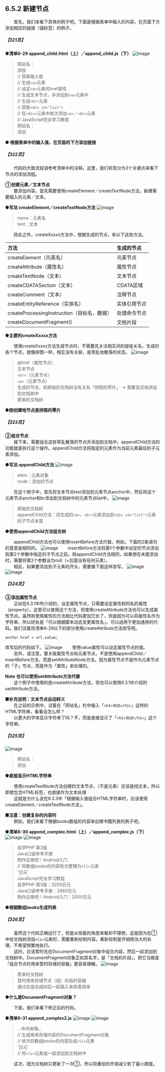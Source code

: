 ## 6.5.2 新建节点
&emsp;&emsp;首先，我们来看下具体的例子吧。下面是根据表单中输入的内容，在页面下方添加相应的链接（锚标签）的例子。
##### 【321页】
**●清单6-29 append_child.html（上）／append_child.js（下）**
![image](../../images/c6/スクリーンショット&#32;2019-04-02&#32;午後9.13.55.png)
> 网站名：  
> 添加  
> // 获取输入框  
> // 生成`<a>`元素  
> // 设定`<a>`元素的href属性  
> // 生成文本节点，并添加到`<a>`元素中  
> // 生成`<br>`元素  
> // 获取`<div id="list">`  
> // 在`<div>`元素中依次添加`<a>`／`<br>`元素  
> // JavaScript完全学习教程  
> 网站名：  
> 添加  

**● 根据表单中的输入值，在页面的下方添加链接**
##### 【322页】
&emsp;&emsp;代码的大致流程请参考清单中的注释。这里，我们将其分为3个关键点来看下节点的添加流程。

**①创建元素／文本节点**<br>
&emsp;&emsp;要添加内容，首先需要使用createElement／createTextNode方法，新建需要插入的元素／文本。

**●写法 createElement／createTextNode方法**
![image](../../images/c6/スクリーンショット&#32;2019-04-03&#32;午前8.37.27.png)
> name：元素名  
> text：文本

&emsp;&emsp;除此之外，createXxxxx方法中，根据生成的节点，有以下这些方法。 

方法|生成的节点
:--|:--
createElement（元素名）|元素节点
createAttribute（属性名）|属性节点
createTextNode（文本）|文本节点
createCDATASection（文本）|CDATA区域
createComment（文本）|注释节点
createEntityReference（实体名）|实体引用节点
createProcessingInstruction（目标名，数据）|处理命令节点
createDocumentFragment()|文档片段
**●主要的createXxxxx方法**

&emsp;&emsp;使用createXxxxx方法生成节点时，不需要先关注相互间的层级关系。生成的各个节点，就像拼图一样，相互没有关联，是零乱地散落的状态。
![image](../../images/c6/スクリーンショット&#32;2019-04-03&#32;午前9.40.30.png)
> @href（属性节点）  
> 文本节点  
> `<br>`（元素节点）  
> `<a>`（元素节点）  
> 生成的节点，和原始的文档树没有关系「拼图的零片」 → 需要显式地添加到文档树中  
> 原来的文档树

**●刚创建地节点是拼图的零片**
##### 【323页】
**②组合节点**<br>
&emsp;&emsp;接下来，需要组合这些零乱散落的节点并添加到文档中。appendChild方法的功能就是执行这个操作。appendChild方法将指定的元素作为当前元素最后的子元素添加。

**●写法 appendChild方法**
![image](../../images/c6/スクリーンショット&#32;2019-04-03&#32;午前9.54.14.png)
> elem：元素对象  
> node：添加的节点

&emsp;&emsp;在这个例子中，首先将文本节点text添加到元素节点anchor中，然后将这个元素节点anchor和br添加到文档树中的元素节点list中。
![image](../../images/c6/スクリーンショット&#32;2019-04-03&#32;午前9.56.52.png)
> 原始的文档树  
> appendChild方法：将生成的`<a>`、`<br>`元素添加到`<div id="list">`元素的子节点末尾

**●使用appendChild方法组合树**

&emsp;&emsp;appendChild方法也可以使用insertBefore方法代替。例如，下面的2条语句的意思是相同的。
![image](../../images/c6/スクリーンショット&#32;2019-04-03&#32;午前10.02.04.png)
&emsp;&emsp;insertBefore方法将第1个参数中设定的节点添加到第2个参数中指定的子节点之前。和appendChild方法相同，如果想在末尾添加时，需要将第2个参数设为null（=后面没有任何元素）。<br>
&emsp;&emsp;相反，如果要添加到子元素的开头，需要像下面这样改写。
![image](../../images/c6/スクリーンショット&#32;2019-04-03&#32;午前10.06.59.png)
![image](../../images/c6/スクリーンショット&#32;2019-04-03&#32;午前10.07.29.png)
##### 【324页】
**③添加属性节点**<br>
&emsp;&emsp;正如在6.3.1中所介绍的，设定属性节点，只需要设定属性和同名的属性（property）。这里可以使用这个方法，但使用createAttribute方法也可以生成属性节点。虽然和使用属性的方法相比代码更加冗长了，但是因为可以将属性名作为字符串，所以好处是「可以根据脚本动态变更属性名」，可以适用于更加通用的代码。我们试着将清单6-29以下的部分使用createAttribute方法改写吧。
```
anchor.href = url.value;
```
改写后的代码如下。
![image](../../images/c6/スクリーンショット&#32;2019-04-03&#32;午前10.39.42.png)
&emsp;&emsp;使用value属性可以设定属性节点的值。<br>
&emsp;&emsp;另外，请注意，要关联属性节点和元素节点，不是使用appendChild／insertBefore方法，而是setAttributeNode方法。因为属性节点不是作为元素节点的「子」节点，而是作为「属性」来处理的。

**Note 也可以使用setAttribute方法代替**<br>
&emsp;&emsp;这个例子中使用的是createAttribute方法，但也可以使用6.3.1中介绍的setAttribute方法。

**■补充说明：文本节点自动转义**<br>
&emsp;&emsp;在之前的示例中，试着在「网站名」栏中输入「`<h1>测试</h1>`」这样的HTML字符串，看看会怎么样？<br>
&emsp;&emsp;以更大的字体显示字符串了吗？不，而是直接显示了「`<h1>测试</h1>`」这个字符串。
##### 【325页】
![image](../../images/c6/スクリーンショット&#32;2019-04-04&#32;午前8.51.26.png)
> 网站名：  
> 添加

**●直接显示HTML字符串**

&emsp;&emsp;使用createTextNode方法创建的文本节点，（不是元素）应该是纯文本，所以即使包含HTML标签，也直接作为文本处理<br>
&emsp;&emsp;这就是为什么说在6.3.3中「根据输入值组合HTML字符串时，应该使用createElement／createTextNode方法」。

**■注意：创建复杂的内容时**<br>
&emsp;&emsp;例如，我们来看下根据books数组的内容来创建书籍列表的例子吧。

**●清单6-30 append_complex.html（上）／append_complex.js（下）**
![image](../../images/c6/スクリーンショット&#32;2019-04-04&#32;午前9.02.29.png)
![image](../../images/c6/スクリーンショット&#32;2019-04-04&#32;午前9.02.55.png)
> 自学PHP 第3版  
> Java口袋参考手册  
> 制作应用吧！Android入门  
> // 将数组books的内容依次整理为`<li>`元素  
> '日元'  
> JavaScript完全学习教程  
> 自学PHP 第3版：3200日元  
> Java口袋参考手册：2680日元  
> 制作应用吧！Android入门：2000日元

**●根据数组books生成列表**
##### 【326页】
&emsp;&emsp;虽然这个代码正确运行了，但是从性能的角度来看却不理想。这是因为在①中给文档树添加`<li>`元素时，需要重新绘制内容。重新绘制是开销相当大的处理，不希望频繁地执行。<br>
&emsp;&emsp;这时，应该暂时先在DocumentFragment对象中组合内容，然后一起添加到文档树中。DocumentFragment对象正如其名字，是「文档的片段」，把它当做是「组合节点时用来暂时存储的容器」更容易理解。
![image](../../images/c6/スクリーンショット&#32;2019-04-04&#32;午前9.42.38.png)
> 原来的文档树  
> 暂时用来存储节点（组）的临时容器  
> 通过在组合成树后一起插入来改善效率

**●什么是DocumentFragment对象？**

&emsp;&emsp;下面，我们来看下修正后的代码。

**●清单6-31 append_complex2.js**
![image](../../images/c6/スクリーンショット&#32;2019-04-04&#32;午前9.47.57.png)
![image](../../images/c6/スクリーンショット&#32;2019-04-04&#32;午前9.48.09.png)
> ...中间省略...  
> // 生成用来存储内容的DocumentFragment对象  
> // 依次将数组books的内容生成`<li>`元素  
> '日元'  
> // 将`<li>`元素组一起添加到文档树中

&emsp;&emsp;这次，因为文档树只更新了一次①，所以将重绘的开销减少到了最小限度。
